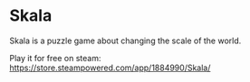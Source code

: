 # Skala

Skala is a puzzle game about changing the scale of the world.

Play it for free on steam: https://store.steampowered.com/app/1884990/Skala/
